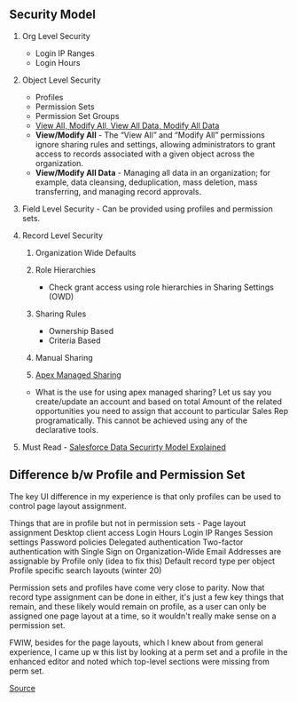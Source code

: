 ## Security Model

1.  Org Level Security
    -   Login IP Ranges
    -   Login Hours

1.  Object Level Security
    -   Profiles
    -   Permission Sets
    -   Permission Set Groups
    -   [View All, Modify All, View All Data, Modify All Data](https://help.salesforce.com/articleView?id=sf.users_profiles_view_all_mod_all.htm&type=5)
    -   **View/Modify All** - The “View All” and “Modify All” permissions ignore sharing rules and settings, allowing administrators to grant access to records associated with a given object across the organization.
    -   **View/Modify All Data** - Managing all data in an organization; for example, data cleansing, deduplication, mass deletion, mass transferring, and managing record approvals.

1. Field Level Security - Can be provided using profiles and permission sets.

1.  Record Level Security

    1.  Organization Wide Defaults

    1.  Role Hierarchies

        -   Check grant access using role hierarchies in Sharing Settings (OWD)

    1.  Sharing Rules

        -   Ownership Based
        -   Criteria Based

    1.  Manual Sharing

    1.  [Apex Managed Sharing](https://developer.salesforce.com/docs/atlas.en-us.apexcode.meta/apexcode/apex_bulk_sharing_creating_with_apex.htm)

    -   What is the use for using apex managed sharing? Let us say you create/update an account and based on total Amount of the related opportunities you need to assign that account to particular Sales Rep programatically. This cannot be achieved using any of the declarative tools.

1.  Must Read - [Salesforce Data Securirty Model Explained](https://developer.salesforce.com/blogs/developer-relations/2017/04/salesforce-data-security-model-explained-visually.html)

## Difference b/w Profile and Permission Set

The key UI difference in my experience is that only profiles can be used to control page layout assignment.

Things that are in profile but not in permission sets -
Page layout assignment
Desktop client access
Login Hours
Login IP Ranges
Session settings
Password policies
Delegated authentication
Two-factor authentication with Single Sign on
Organization-Wide Email Addresses are assignable by Profile only (idea to fix this)
Default record type per object
Profile specific search layouts (winter 20)

Permission sets and profiles have come very close to parity. Now that record type assignment can be done in either, it's just a few key things that remain, and these likely would remain on profile, as a user can only be assigned one page layout at a time, so it wouldn't really make sense on a permission set.

FWIW, besides for the page layouts, which I knew about from general experience, I came up w this list by looking at a perm set and a profile in the enhanced editor and noted which top-level sections were missing from perm set.

[Source](https://salesforce.stackexchange.com/questions/119220/exclusive-differences-profiles-vs-permission-sets/119297)
